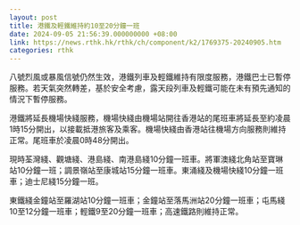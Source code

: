 ```yaml
---
layout: post
title: 港鐵及輕鐵維持約10至20分鐘一班
date: 2024-09-05 21:56:39.000000000 +08:00
link: https://news.rthk.hk/rthk/ch/component/k2/1769375-20240905.htm
categories: rthk
---
```


八號烈風或暴風信號仍然生效，港鐵列車及輕鐵維持有限度服務，港鐵巴士已暫停服務。若天氣突然轉差，基於安全考慮，露天段列車及輕鐵可能在未有預先通知的情況下暫停服務。

港鐵將延長機場快綫服務，機場快綫由機場站開往香港站的尾班車將延長至約凌晨1時15分開出，以接載抵港旅客及乘客。機場快綫由香港站往機場方向服務則維持正常。尾班車於凌晨0時48分開出。

現時荃灣綫、觀塘綫、港島綫、南港島綫10分鐘一班車。將軍澳綫北角站至寶琳站10分鐘一班；調景嶺站至康城站15分鐘一班車。東涌綫及機場快綫10分鐘一班車；迪士尼綫15分鐘一班。

東鐵綫金鐘站至羅湖站10分鐘一班車；金鐘站至落馬洲站20分鐘一班車；屯馬綫10至12分鐘一班車；輕鐵9至20分鐘一班車；高速鐵路則維持正常。
